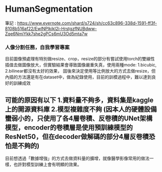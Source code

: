 # HumanSegmentation

筆記 : https://www.evernote.com/shard/s724/sh/cc63c896-338d-1591-ff3f-8108b516af22/EwlNPlkikI2i-HrstgzfNUBdww-Zqe6NmiYkk7she2gPCs6mU3Od5mta7w

### 人像分割任務，自我學習專案


目前圖像預處理有特別做resize、crop，resize的部分有嘗試使用torch的雙線性插值去做圖像放大，但實驗結果會導致圖像嚴重失真，使用兩種mode: 1.bicubic, 2.bilinear都沒有太好的效果，
固後來決定使用等比例放大的方式去做resize，但內插的方法還是有在dataset中，做為紀錄使用，目前的訓模過程中，難以達到良好的訓練成效

可能的原因有以下
1.資料量不夠多，資料集是kaggle上的開源資料庫
2.模型複雜度不夠 (因本人的硬體設備蠻弱小的，只使用了各4層卷積、反卷積的UNet架構模型，encoder的卷積層是使用預訓練模型的ResNet50，但在decoder做解碼的部分4層反卷積恐怕是不夠的)
---
目前想透過「數據增強」的方式去做資料量的擴增，就像醫學影像常用的做法一樣，也許對模型訓練上會有明顯的效果。
